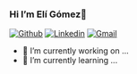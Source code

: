 ### Hi I’m Elí Gómez👋

[![Github](https://img.shields.io/badge/-Github-000?style=flat&logo=Github&logoColor=white)](https://github.com/wisdown)
[![Linkedin](https://img.shields.io/badge/-LinkedIn-blue?style=flat&logo=Linkedin&logoColor=white)](https://www.linkedin.com/in/eli-gomez-h-b236b0244/)
[![Gmail](https://img.shields.io/badge/-Gmail-c14438?style=flat&logo=Gmail&logoColor=white)](mailto:Gómez.Elí.blessedinyou@gmail.com)

- 🔭 I’m currently working on ...
- 🌱 I’m currently learning ...



<!--
**wisdown/wisdown** is a ✨ _special_ ✨ repository because its `README.md` (this file) appears on your GitHub profile.

Here are some ideas to get you started:

- 🔭 I’m currently working on ...
- 🌱 I’m currently learning ...
- 👯 I’m looking to collaborate on ...
- 🤔 I’m looking for help with ...
- 💬 Ask me about ...
- 📫 How to reach me: ...
- 😄 Pronouns: ...
- ⚡ Fun fact: ...
-->

